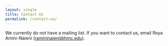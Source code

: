 ```yaml
---
layout: single
title: Contact Us
permalink: /contact-us/
---
```


We currently do not have a mailing list. If you want to contact us, email Roya Amini-Naieni (ramininaieni@hmc.edu).